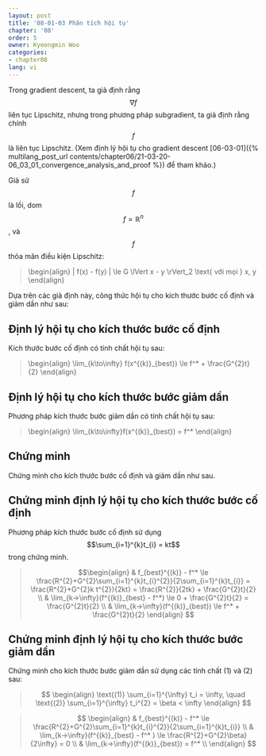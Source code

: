```yaml
---
layout: post
title: '08-01-03 Phân tích hội tụ'
chapter: '08'
order: 5
owner: Kyeongmin Woo
categories:
- chapter08
lang: vi
---
```


Trong gradient descent, ta giả định rằng $$\nabla f$$ liên tục Lipschitz, nhưng trong phương pháp subgradient, ta giả định rằng chính $$f$$ là liên tục Lipschitz. (Xem định lý hội tụ cho gradient descent [06-03-01]({% multilang_post_url contents/chapter06/21-03-20-06_03_01_convergence_analysis_and_proof %}) để tham khảo.)

Giả sử $$f$$ là lồi, dom $$f = \mathbb{R}^n$$, và $$f$$ thỏa mãn điều kiện Lipschitz:

>\begin{align}
> | f(x) - f(y) | \le G \lVert x - y \rVert_2 \text{ với mọi } x, y
\end{align}

Dựa trên các giả định này, công thức hội tụ cho kích thước bước cố định và giảm dần như sau:

## Định lý hội tụ cho kích thước bước cố định

Kích thước bước cố định có tính chất hội tụ sau:
>\begin{align}
> \lim_{k\to\infty} f(x^{(k)}_{best}) \le f^* + \frac{G^{2}t}{2}
\end{align}

## Định lý hội tụ cho kích thước bước giảm dần

Phương pháp kích thước bước giảm dần có tính chất hội tụ sau:

>\begin{align}
\lim_{k\to\infty}f(x^{(k)}_{best}) = f^*
\end{align}

## Chứng minh

Chứng minh cho kích thước bước cố định và giảm dần như sau.

## Chứng minh định lý hội tụ cho kích thước bước cố định

Phương pháp kích thước bước cố định sử dụng $$\sum_{i=1}^{k}t_{i} = kt$$ trong chứng minh.

>$$\begin{align}
& f_{best}^{(k)} - f^* \le \frac{R^{2}+G^{2}\sum_{i=1}^{k}t_{i}^{2}}{2\sum_{i=1}^{k}t_{i}} = \frac{R^{2}+G^{2}k t^{2}}{2kt}  = \frac{R^{2}}{2tk} + \frac{G^{2}t}{2} \\
& \lim_{k→\infty}(f^{(k)}_{best} - f^*) \le 0 + \frac{G^{2}t}{2} = \frac{G^{2}t}{2} \\
& \lim_{k→\infty}(f^{(k)}_{best}) \le f^* + \frac{G^{2}t}{2}
\end{align}
$$


## Chứng minh định lý hội tụ cho kích thước bước giảm dần

Chứng minh cho kích thước bước giảm dần sử dụng các tính chất (1) và (2) sau:

>$$
\begin{align}
\text{(1)} \sum_{i=1}^{\infty} t_i = \infty, \quad \text{(2)}  \sum_{i=1}^{\infty} t_i^{2} = \beta < \infty
\end{align}
$$

>$$
\begin{align}
& f_{best}^{(k)} - f^* \le \frac{R^{2}+G^{2}\sum_{i=1}^{k}t_{i}^{2}}{2\sum_{i=1}^{k}t_{i}} \\
& \lim_{k→\infty}(f^{(k)}_{best} - f^* ) \le \frac{R^{2}+G^{2}\beta}{2\infty} = 0 \\
& \lim_{k→\infty}(f^{(k)}_{best}) =  f^* \\
\end{align}
$$